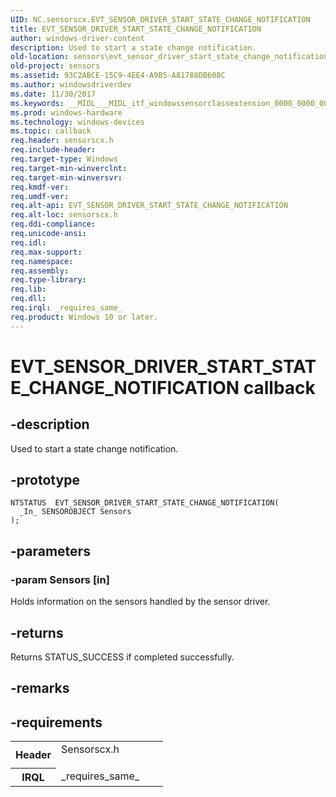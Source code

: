```yaml
---
UID: NC.sensorscx.EVT_SENSOR_DRIVER_START_STATE_CHANGE_NOTIFICATION
title: EVT_SENSOR_DRIVER_START_STATE_CHANGE_NOTIFICATION
author: windows-driver-content
description: Used to start a state change notification.
old-location: sensors\evt_sensor_driver_start_state_change_notification.htm
old-project: sensors
ms.assetid: 93C2ABCE-15C9-4EE4-A9B5-A81788DB608C
ms.author: windowsdriverdev
ms.date: 11/30/2017
ms.keywords: __MIDL___MIDL_itf_windowssensorclassextension_0000_0000_0002, SensorConnectionType
ms.prod: windows-hardware
ms.technology: windows-devices
ms.topic: callback
req.header: sensorscx.h
req.include-header: 
req.target-type: Windows
req.target-min-winverclnt: 
req.target-min-winversvr: 
req.kmdf-ver: 
req.umdf-ver: 
req.alt-api: EVT_SENSOR_DRIVER_START_STATE_CHANGE_NOTIFICATION
req.alt-loc: sensorscx.h
req.ddi-compliance: 
req.unicode-ansi: 
req.idl: 
req.max-support: 
req.namespace: 
req.assembly: 
req.type-library: 
req.lib: 
req.dll: 
req.irql: _requires_same_
req.product: Windows 10 or later.
---
```


# EVT_SENSOR_DRIVER_START_STATE_CHANGE_NOTIFICATION callback



## -description
Used to start a state change notification.


## -prototype

````
NTSTATUS  EVT_SENSOR_DRIVER_START_STATE_CHANGE_NOTIFICATION(
  _In_ SENSOROBJECT Sensors
);
````


## -parameters

### -param Sensors [in]

Holds information on the sensors handled by the sensor driver.

## -returns
Returns STATUS_SUCCESS if completed successfully.

## -remarks


## -requirements
<table>
<tr>
<th width="30%">
Header
</th>
<td width="70%">
<dl>
<dt>Sensorscx.h</dt>
</dl>
</td>
</tr>
<tr>
<th width="30%">
IRQL
</th>
<td width="70%">
_requires_same_
</td>
</tr>
</table>
